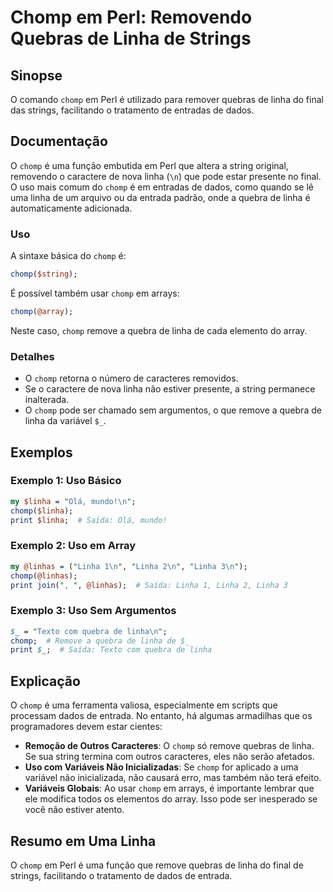 <!--
Meta Description: # Chomp em Perl: Removendo Quebras de Linha de Strings ## Sinopse O comando `chomp` em Perl é utilizado para remover quebras de linha do final das str...
Meta Keywords: linha, chomp, perl, que, não
-->

# Chomp em Perl: Removendo Quebras de Linha de Strings

## Sinopse
O comando `chomp` em Perl é utilizado para remover quebras de linha do final das strings, facilitando o tratamento de entradas de dados.

## Documentação
O `chomp` é uma função embutida em Perl que altera a string original, removendo o caractere de nova linha (`\n`) que pode estar presente no final. O uso mais comum do `chomp` é em entradas de dados, como quando se lê uma linha de um arquivo ou da entrada padrão, onde a quebra de linha é automaticamente adicionada.

### Uso
A sintaxe básica do `chomp` é:

```perl
chomp($string);
```

É possível também usar `chomp` em arrays:

```perl
chomp(@array);
```

Neste caso, `chomp` remove a quebra de linha de cada elemento do array.

### Detalhes
- O `chomp` retorna o número de caracteres removidos.
- Se o caractere de nova linha não estiver presente, a string permanece inalterada.
- O `chomp` pode ser chamado sem argumentos, o que remove a quebra de linha da variável `$_`.

## Exemplos

### Exemplo 1: Uso Básico
```perl
my $linha = "Olá, mundo!\n";
chomp($linha);
print $linha;  # Saída: Olá, mundo!
```

### Exemplo 2: Uso em Array
```perl
my @linhas = ("Linha 1\n", "Linha 2\n", "Linha 3\n");
chomp(@linhas);
print join(", ", @linhas);  # Saída: Linha 1, Linha 2, Linha 3
```

### Exemplo 3: Uso Sem Argumentos
```perl
$_ = "Texto com quebra de linha\n";
chomp;  # Remove a quebra de linha de $_
print $_;  # Saída: Texto com quebra de linha
```

## Explicação
O `chomp` é uma ferramenta valiosa, especialmente em scripts que processam dados de entrada. No entanto, há algumas armadilhas que os programadores devem estar cientes:

- **Remoção de Outros Caracteres**: O `chomp` só remove quebras de linha. Se sua string termina com outros caracteres, eles não serão afetados.
- **Uso com Variáveis Não Inicializadas**: Se `chomp` for aplicado a uma variável não inicializada, não causará erro, mas também não terá efeito.
- **Variáveis Globais**: Ao usar `chomp` em arrays, é importante lembrar que ele modifica todos os elementos do array. Isso pode ser inesperado se você não estiver atento.

## Resumo em Uma Linha
O `chomp` em Perl é uma função que remove quebras de linha do final de strings, facilitando o tratamento de dados de entrada.